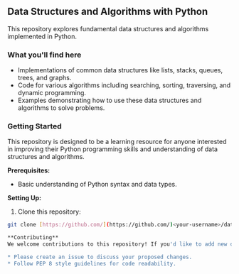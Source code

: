 ## Data Structures and Algorithms with Python

This repository explores fundamental data structures and algorithms implemented in Python. 

### What you'll find here

* Implementations of common data structures like lists, stacks, queues, trees, and graphs.
* Code for various algorithms including searching, sorting, traversing, and dynamic programming.
* Examples demonstrating how to use these data structures and algorithms to solve problems.

### Getting Started

This repository is designed to be a learning resource for anyone interested in improving their Python programming skills and understanding of data structures and algorithms.

**Prerequisites:**

* Basic understanding of Python syntax and data types.

**Setting Up:**

1. Clone this repository:

```bash
git clone [https://github.com/](https://github.com/)<your-username>/data-structures-and-algorithms-python.git

**Contributing**
We welcome contributions to this repository! If you'd like to add new data structures, algorithms, or improve existing implementations, please feel free to submit a pull request.

* Please create an issue to discuss your proposed changes.
* Follow PEP 8 style guidelines for code readability.
